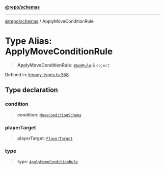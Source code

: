 [**@repo/schemas**](../README.md)

***

[@repo/schemas](../README.md) / ApplyMoveConditionRule

# Type Alias: ApplyMoveConditionRule

> **ApplyMoveConditionRule**: [`BaseRule`](BaseRule.md) & `object`

Defined in: [legacy-types.ts:358](https://github.com/alexqguo/drinking-board-game-v3/blob/fc5adf9b53e666003d4a7f6c500cdc49fb9dbd39/packages/schemas/src/legacy-types.ts#L358)

## Type declaration

### condition

> **condition**: [`MoveConditionSchema`](../interfaces/MoveConditionSchema.md)

### playerTarget

> **playerTarget**: [`PlayerTarget`](PlayerTarget.md)

### type

> **type**: [`ApplyMoveConditionRule`](../enumerations/RuleType.md#applymoveconditionrule)
